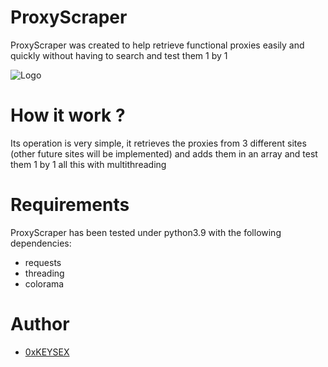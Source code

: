 
# ProxyScraper

ProxyScraper was created to help retrieve functional proxies easily and quickly without having to search and test them 1 by 1 

![Logo](https://i.ibb.co/y6ypfgB/main.png)


# How it work ?
Its operation is very simple, it retrieves the proxies from 3 different sites (other future sites will be implemented) and adds them in an array and test them 1 by 1 all this with multithreading 

# Requirements
ProxyScraper has been tested under python3.9 with the following dependencies: 

- requests
- threading
- colorama

# Author
- [0xKEYSEX](https://github.com/0xKEYSEX) 
